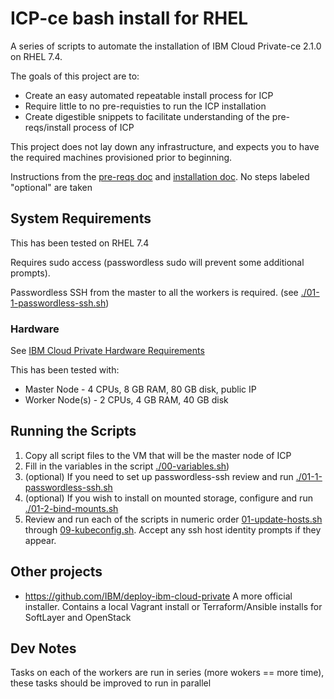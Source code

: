 # ICP-ce bash install for RHEL
A series of scripts to automate the installation of IBM Cloud Private-ce 2.1.0 on RHEL 7.4. 

The goals of this project are to:

- Create an easy automated repeatable install process for ICP
- Require little to no pre-requisties to run the ICP installation
- Create digestible snippets to facilitate understanding of the pre-reqs/install process of ICP

This project does not lay down any infrastructure, and expects you to have the required machines provisioned prior to beginning.

Instructions from the [pre-reqs doc](https://www.ibm.com/support/knowledgecenter/SSBS6K_1.2.0/installing/prep_cluster.html) and [installation doc](https://www.ibm.com/support/knowledgecenter/SSBS6K_1.2.0/installing/install_containers_CE.html). No steps labeled "optional" are taken

## System Requirements
This has been tested on RHEL 7.4

Requires sudo access (passwordless sudo will prevent some additional prompts).

Passwordless SSH from the master to all the workers is required. (see [./01-1-passwordless-ssh.sh](scripts/01-1-passwordless-ssh.sh))

### Hardware  
See [IBM Cloud Private Hardware Requirements](https://www.ibm.com/support/knowledgecenter/en/SSBS6K_1.2.0/supported_system_config/hardware_reqs.html)

This has been tested with:

- Master Node - 4 CPUs, 8 GB RAM, 80 GB disk, public IP
- Worker Node(s) - 2 CPUs, 4 GB RAM, 40 GB disk

## Running the Scripts
1. Copy all script files to the VM that will be the master node of ICP
2. Fill in the variables in the script [./00-variables.sh](scripts/00-variables.sh))
3. (optional) If you need to set up passwordless-ssh review and run [./01-1-passwordless-ssh.sh](scripts/01-1-passwordless-ssh.sh)
4. (optional) If you wish to install on mounted storage, configure and run [./01-2-bind-mounts.sh](scripts/01-2-bind-mounts.sh)
5. Review and run each of the scripts in numeric order [01-update-hosts.sh](scripts/01-update-hosts.sh) through [09-kubeconfig.sh](scripts/09-kubeconfig.sh). Accept any ssh host identity prompts if they appear.

## Other projects
- https://github.com/IBM/deploy-ibm-cloud-private A more official installer. Contains a local Vagrant install or Terraform/Ansible installs for SoftLayer and OpenStack

## Dev Notes
Tasks on each of the workers are run in series (more wokers == more time), these tasks should be improved to run in parallel
